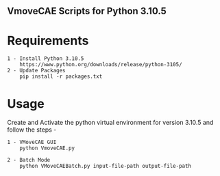 
## VmoveCAE Scripts for Python 3.10.5
# Requirements
    1 - Install Python 3.10.5 
        https://www.python.org/downloads/release/python-3105/
    2 - Update Packages
        pip install -r packages.txt
# Usage
Create and Activate the python virtual environment for version 3.10.5 and follow the steps - 

    1 - VMoveCAE GUI 
        python VmoveCAE.py
    
    2 - Batch Mode
        python VMoveCAEBatch.py input-file-path output-file-path

